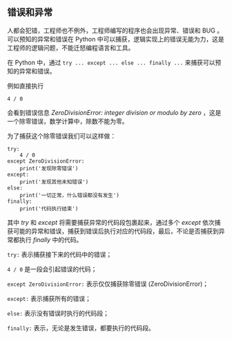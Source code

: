 ## 错误和异常 ##
人都会犯错，工程师也不例外，工程师编写的程序也会出现异常、错误和 BUG 。
可以预知的异常和错误在 Python 中可以捕获，逻辑实现上的错误无能为力，这是工程师的逻辑问题，不能迁怒编程语言和工具。

在 Python 中，通过 ```try ... except ... else ... finally ...``` 来捕获可以预知的异常和错误。

例如直接执行
```
4 / 0
```
会看到错误信息 _ZeroDivisionError: integer division or modulo by zero_ ，这是一个除零错误，数学计算中，除数不能为零。

为了捕获这个除零错误我们可以这样做：

```
try:
    4 / 0
except ZeroDivisionError:
    print('发现除零错误')
except:
    print('发现其他未知错误')
else:
    print('一切正常，什么错误都没有发生')
finally:
    print('代码执行结束')
```

其中 _try_ 和 _except_ 将需要捕获异常的代码段包裹起来，通过多个 _except_ 依次捕获可能的异常和错误，捕获到错误后执行对应的代码段，最后，不论是否捕获到异常都执行 _finally_ 中的代码。

```try:``` 表示捕获接下来的代码中的错误；

```4 / 0``` 是一段会引起错误的代码；

```except ZeroDivisionError:``` 表示仅仅捕获除零错误 (ZeroDivisionError)；

```except:``` 表示捕获所有的错误；

```else:``` 表示没有错误时执行的代码段；

```finally:``` 表示，无论是发生错误，都要执行的代码段。
